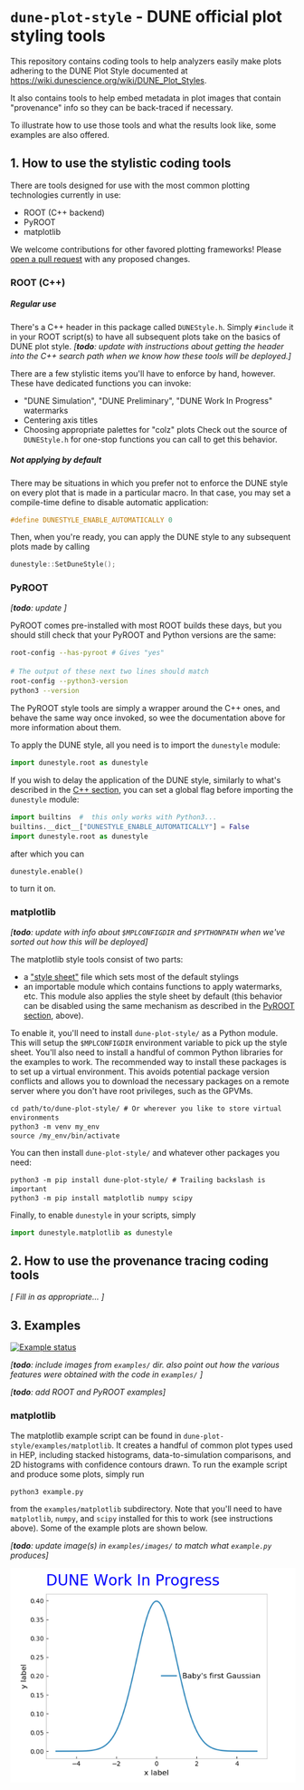 # `dune-plot-style` - DUNE official plot styling tools

This repository contains coding tools to help analyzers easily make plots adhering to the DUNE Plot Style documented at https://wiki.dunescience.org/wiki/DUNE_Plot_Styles.

It also contains tools to help embed metadata in plot images that contain "provenance" info so they can be back-traced if necessary.

To illustrate how to use those tools and what the results look like, some examples are also offered.

## 1. How to use the stylistic coding tools

There are tools designed for use with the most common plotting technologies currently in use:
* ROOT (C++ backend)
* PyROOT
* matplotlib

We welcome contributions for other favored plotting frameworks!  Please [open a pull request](https://docs.github.com/en/pull-requests/collaborating-with-pull-requests/proposing-changes-to-your-work-with-pull-requests/creating-a-pull-request) with any proposed changes.

### ROOT (C++)

##### Regular use
There's a C++ header in this package called `DUNEStyle.h`.
Simply `#include` it in your ROOT script(s) to have all subsequent plots take on the basics of DUNE plot style.
_[**todo**: update with instructions about getting the header into the C++ search path when we know how these tools will be deployed.]_

There are a few stylistic items you'll have to enforce by hand, however.
These have dedicated functions you can invoke:
* "DUNE Simulation", "DUNE Preliminary", "DUNE Work In Progress" watermarks
* Centering axis titles
* Choosing appropriate palettes for "colz" plots
Check out the source of `DUNEStyle.h` for one-stop functions you can call to get this behavior.

##### Not applying by default

There may be situations in which you prefer not to enforce the DUNE style on every plot that is made in a particular macro.
In that case, you may set a compile-time define to disable automatic application:
```c++
#define DUNESTYLE_ENABLE_AUTOMATICALLY 0
```
Then, when you're ready, you can apply the DUNE style to any subsequent plots made by calling
```c++
dunestyle::SetDuneStyle();
```

### PyROOT

_[**todo**: update ]_

PyROOT comes pre-installed with most ROOT builds these days, but you should still check that your PyROOT and Python versions are the same:

```bash
root-config --has-pyroot # Gives "yes"

# The output of these next two lines should match
root-config --python3-version 
python3 --version 
```

The PyROOT style tools are simply a wrapper around the C++ ones, and behave the same way once invoked, so wee the documentation above for more information about them.

To apply the DUNE style, all you need is to import the `dunestyle` module:
```python
import dunestyle.root as dunestyle
```

If you wish to delay the application of the DUNE style, similarly to what's described in the [C++ section](#root-c++), you can set a global flag before importing the `dunestyle` module:
```python
import builtins  #  this only works with Python3...
builtins.__dict__["DUNESTYLE_ENABLE_AUTOMATICALLY"] = False
import dunestyle.root as dunestyle
```
after which you can
```python
dunestyle.enable()
```
to turn it on.

### matplotlib

_[**todo**: update with info about `$MPLCONFIGDIR` and `$PYTHONPATH` when we've sorted out how this will be deployed]_

The matplotlib style tools consist of two parts:
* a ["style sheet"](https://matplotlib.org/stable/tutorials/introductory/customizing.html#using-style-sheets) file which sets most of the default stylings
* an importable module which contains functions to apply watermarks, etc.  This module also applies the style sheet by default (this behavior can be disabled using the same mechanism as described in the [PyROOT section](#pyroot), above).

To enable it, you'll need to install `dune-plot-style/` as a Python module. This will setup the `$MPLCONFIGDIR` environment variable to pick up the style sheet. You'll also need to install a handful of common Python libraries for the examples to work. The recommended way to install these packages is to set up a virtual environment. This avoids potential package version conflicts and allows you to download the necessary packages on a remote server where you don't have root privileges, such as the GPVMs. 

```
cd path/to/dune-plot-style/ # Or wherever you like to store virtual environments
python3 -m venv my_env
source /my_env/bin/activate
```

You can then install `dune-plot-style/` and whatever other packages you need:
```
python3 -m pip install dune-plot-style/ # Trailing backslash is important
python3 -m pip install matplotlib numpy scipy
```

Finally, to enable `dunestyle` in your scripts, simply
```python
import dunestyle.matplotlib as dunestyle
```

## 2. How to use the provenance tracing coding tools
_[ Fill in as appropriate... ]_

## 3. Examples


[![Example status](https://github.com/DUNE/dune-plot-style/actions/workflows/main.yml/badge.svg)](https://github.com/DUNE/dune-plot-style/actions/workflows/main.yml)

_[**todo**: include images from `examples/` dir.  also point out how the various features were obtained with the code in `examples/` ]_

_[**todo**: add ROOT and PyROOT examples]_

### matplotlib

The matplotlib example script can be found in `dune-plot-style/examples/matplotlib`. It creates a handful of common plot types used in HEP, including stacked histograms, data-to-simulation comparisons, and 2D histograms with confidence contours drawn. To run the example script and produce some plots, simply run

```
python3 example.py
```

from the `examples/matplotlib` subdirectory. Note that you'll need to have `matplotlib`, `numpy`, and `scipy` installed for this to work (see instructions above). Some of the example plots are shown below.

_[**todo**: update image(s) in `examples/images/` to match what `example.py` produces]_

![1D Gaussian](examples/images/example.matplotlib.png)
